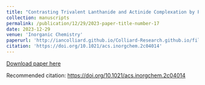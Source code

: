 ```yaml
---
title: "Contrasting Trivalent Lanthanide and Actinide Complexation by Polyoxometalates via solution-state NMR"
collection: manuscripts
permalink: /publication/12/29/2023-paper-title-number-17
date: 2023-12-29
venue: 'Inorganic Chemistry'
paperurl: 'http://iancolliard.github.io/Colliard-Research.github.io/files/paper17.pdf'
citation: 'https://doi.org/10.1021/acs.inorgchem.2c04014'
---
```


<a href='http://iancolliard.github.io/Colliard-Research.github.io/files/paper17.pdf'>Download paper here</a>

Recommended citation: https://doi.org/10.1021/acs.inorgchem.2c04014